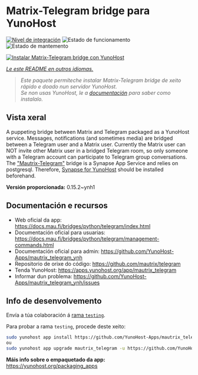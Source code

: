 <!--
NOTA: Este README foi creado automáticamente por <https://github.com/YunoHost/apps/tree/master/tools/readme_generator>
NON debe editarse manualmente.
-->

# Matrix-Telegram bridge para YunoHost

[![Nivel de integración](https://apps.yunohost.org/badge/integration/mautrix_telegram)](https://ci-apps.yunohost.org/ci/apps/mautrix_telegram/)
![Estado de funcionamento](https://apps.yunohost.org/badge/state/mautrix_telegram)
![Estado de mantemento](https://apps.yunohost.org/badge/maintained/mautrix_telegram)

[![Instalar Matrix-Telegram bridge con YunoHost](https://install-app.yunohost.org/install-with-yunohost.svg)](https://install-app.yunohost.org/?app=mautrix_telegram)

*[Le este README en outros idiomas.](./ALL_README.md)*

> *Este paquete permíteche instalar Matrix-Telegram bridge de xeito rápido e doado nun servidor YunoHost.*  
> *Se non usas YunoHost, le a [documentación](https://yunohost.org/install) para saber como instalalo.*

## Vista xeral

A puppeting bridge between Matrix and Telegram packaged as a YunoHost service. Messages, notifications (and sometimes media) are bridged between a Telegram user and a Matrix user. Currently the Matrix user can NOT invite other Matrix user in a bridged Telegram room, so only someone with a Telegram account can participate to Telegram group conversations. The ["Mautrix-Telegram"](https://docs.mau.fi/bridges/python/telegram/index.html) bridge is a Synapse App Service and relies on postgresql. Therefore, [Synapse for YunoHost](https://github.com/YunoHost-Apps/synapse_ynh) should be installed beforehand.


**Versión proporcionada:** 0.15.2~ynh1
## Documentación e recursos

- Web oficial da app: <https://docs.mau.fi/bridges/python/telegram/index.html>
- Documentación oficial para usuarias: <https://docs.mau.fi/bridges/python/telegram/management-commands.html>
- Documentación oficial para admin: <https://github.com/YunoHost-Apps/mautrix_telegram_ynh>
- Repositorio de orixe do código: <https://github.com/mautrix/telegram>
- Tenda YunoHost: <https://apps.yunohost.org/app/mautrix_telegram>
- Informar dun problema: <https://github.com/YunoHost-Apps/mautrix_telegram_ynh/issues>

## Info de desenvolvemento

Envía a túa colaboración á [rama `testing`](https://github.com/YunoHost-Apps/mautrix_telegram_ynh/tree/testing).

Para probar a rama `testing`, procede deste xeito:

```bash
sudo yunohost app install https://github.com/YunoHost-Apps/mautrix_telegram_ynh/tree/testing --debug
ou
sudo yunohost app upgrade mautrix_telegram -u https://github.com/YunoHost-Apps/mautrix_telegram_ynh/tree/testing --debug
```

**Máis info sobre o empaquetado da app:** <https://yunohost.org/packaging_apps>
